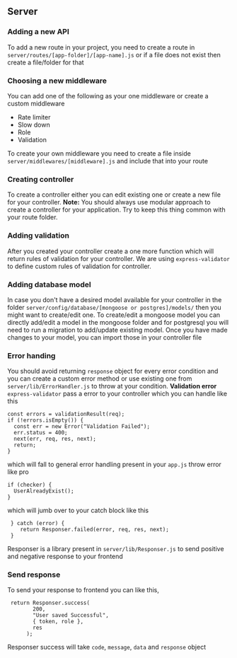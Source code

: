 ## Server
### Adding a new API
To add a new route in your project, you need to create a route in `server/routes/[app-folder]/[app-name].js` or if a file does not exist then create a file/folder for that

### Choosing a new middleware
You can add one of the following as your one middleware or create a custom middleware
- Rate limiter
- Slow down
- Role
- Validation

To create your own middleware you need to create a file inside `server/middlewares/[middleware].js` and include that into your route

### Creating controller
To create a controller either you can edit existing one or create a new file for your controller. 
**Note:** You should always use modular approach to create a controller for your application. Try to keep this thing common with your route folder.

### Adding validation
After you created your controller create a one more function which will return rules of validation for your controller. We are using `express-validator` to define custom rules of validation for controller.

### Adding database model
In case you don't have a desired model available for your controller in the folder `server/config/database/[mongoose or postgres]/models/` then you might want to create/edit one. To create/edit a mongoose model you can directly add/edit a model in the mongoose folder and for postgresql you will need to run a migration to add/update existing model.
Once you have made changes to your model, you can import those in your controller file

### Error handing
You should avoid returning `response` object for every error condition and you can create a custom error method or use existing one from `server/lib/ErrorHandler.js` to throw at your condition.
**Validation error**
`express-validator` pass a error to your controller which you can handle like this
```
const errors = validationResult(req);
if (!errors.isEmpty()) {
  const err = new Error("Validation Failed");
  err.status = 400;
  next(err, req, res, next);
  return;
}
```
which will fall to general error handling present in your `app.js`
throw error like pro
```
if (checker) {
  UserAlreadyExist();
}
```
which will jumb over to your catch block like this
```
 } catch (error) {
    return Responser.failed(error, req, res, next);
 }
```
Responser is a library present in `server/lib/Responser.js` to send positive and negative response to your frontend

### Send response
To send your response to frontend you can like this,
```
 return Responser.success(
        200,
        "User saved Successful",
        { token, role },
        res
      );
```
Responser success will take `code`, `message`, `data` and `response` object